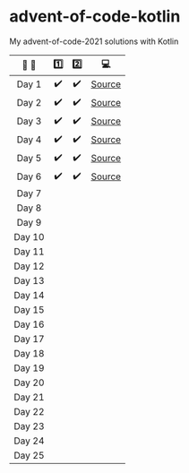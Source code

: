 # advent-of-code-kotlin

My advent-of-code-2021 solutions with Kotlin


| :calendar: :christmas_tree: |        :one:        |        :two:        |            :computer:             |
|:---------------------------:|:-------------------:|:-------------------:|:---------------------------------:|
|            Day 1            | :heavy_check_mark:  | :heavy_check_mark:  | [Source](src/main/kotlin/Day1.kt) |
|            Day 2            | :heavy_check_mark:  | :heavy_check_mark:  | [Source](src/main/kotlin/Day2.kt) |
|            Day 3            | :heavy_check_mark:  | :heavy_check_mark:  | [Source](src/main/kotlin/Day3.kt) |
|            Day 4            | :heavy_check_mark:  | :heavy_check_mark:  | [Source](src/main/kotlin/Day4.kt) |
|            Day 5            | :heavy_check_mark:  | :heavy_check_mark:  | [Source](src/main/kotlin/Day5.kt) |
|            Day 6            | :heavy_check_mark:  | :heavy_check_mark:  | [Source](src/main/kotlin/Day6.kt) |
|            Day 7            |                     |                     |                                   |
|            Day 8            |                     |                     |                                   |
|            Day 9            |                     |                     |                                   |
|           Day 10            |                     |                     |                                   |
|           Day 11            |                     |                     |                                   |
|           Day 12            |                     |                     |                                   |
|           Day 13            |                     |                     |                                   |
|           Day 14            |                     |                     |                                   |
|           Day 15            |                     |                     |                                   |
|           Day 16            |                     |                     |                                   |
|           Day 17            |                     |                     |                                   |
|           Day 18            |                     |                     |                                   |
|           Day 19            |                     |                     |                                   |
|           Day 20            |                     |                     |                                   |
|           Day 21            |                     |                     |                                   |
|           Day 22            |                     |                     |                                   |
|           Day 23            |                     |                     |                                   |
|           Day 24            |                     |                     |                                   |
|           Day 25            |                     |                     |                                   |
